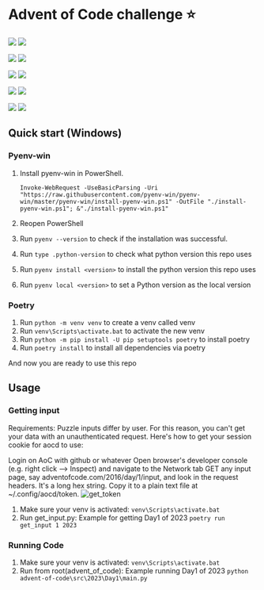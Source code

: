 # Advent of Code challenge ⭐️
![](https://img.shields.io/badge/2019_stars%20⭐-0-yellow)
![](https://img.shields.io/badge/2019_days%20completed-0-red)

![](https://img.shields.io/badge/2020_stars%20⭐-0-yellow)
![](https://img.shields.io/badge/2020_days%20completed-0-red)

![](https://img.shields.io/badge/2021_stars%20⭐-0-yellow)
![](https://img.shields.io/badge/2021_days%20completed-0-red)

![](https://img.shields.io/badge/2022_stars%20⭐-0-yellow)
![](https://img.shields.io/badge/2022_days%20completed-0-red)

![](https://img.shields.io/badge/2023_stars%20⭐-5-yellow)
![](https://img.shields.io/badge/2023_days%20completed-2-red)

## Quick start (Windows)

### Pyenv-win

1. Install pyenv-win in PowerShell.

   ```pwsh
   Invoke-WebRequest -UseBasicParsing -Uri "https://raw.githubusercontent.com/pyenv-win/pyenv-win/master/pyenv-win/install-pyenv-win.ps1" -OutFile "./install-pyenv-win.ps1"; &"./install-pyenv-win.ps1"
   ```
1. Reopen PowerShell
1. Run `pyenv --version` to check if the installation was successful.
1. Run `type .python-version` to check what python version this repo uses
1. Run `pyenv install <version>` to install the python version this repo uses
1. Run `pyenv local <version>` to set a Python version as the local version

### Poetry

1. Run `python -m venv venv` to create a venv called venv
1. Run `venv\Scripts\activate.bat` to activate the new venv
1. Run `python -m pip install -U pip setuptools poetry` to install poetry
1. Run `poetry install` to install all dependencies via poetry

And now you are ready to use this repo

## Usage
### Getting input
Requirements:
Puzzle inputs differ by user. For this reason, you can't get your data with an unauthenticated request. Here's how to get your session cookie for aocd to use:

Login on AoC with github or whatever
Open browser's developer console (e.g. right click --> Inspect) and navigate to the Network tab
GET any input page, say adventofcode.com/2016/day/1/input, and look in the request headers.
It's a long hex string. Copy it to a plain text file at ~/.config/aocd/token.
![get_token](https://github.com/reycardo/advent_of_code//blob/master/advent-of-code/docs/images/get_aocd_token.png?raw=true)

1. Make sure your venv is activated:
`venv\Scripts\activate.bat`
1. Run get_input.py:
   Example for getting Day1 of 2023
`poetry run get_input 1 2023`

### Running Code
1. Make sure your venv is activated:
`venv\Scripts\activate.bat`
1. Run from root(advent_of_code):
   Example running Day1 of 2023
`python advent-of-code\src\2023\Day1\main.py`
